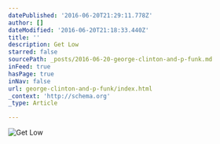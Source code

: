 ```yaml
---
datePublished: '2016-06-20T21:29:11.778Z'
author: []
dateModified: '2016-06-20T21:18:33.440Z'
title: ''
description: Get Low
starred: false
sourcePath: _posts/2016-06-20-george-clinton-and-p-funk.md
inFeed: true
hasPage: true
inNav: false
url: george-clinton-and-p-funk/index.html
_context: 'http://schema.org'
_type: Article

---
```

![Get Low](https://imgflo.herokuapp.com/graph/vahj1ThiexotieMo/12651abf9b9e2dd690e9013b881b6298/croprotate.jpg?cropheight=3457&cropwidth=5184&degrees=0&input=https%3A%2F%2Fthe-grid-user-content.s3-us-west-2.amazonaws.com%2F8bf4f847-044c-4689-9d2e-79c37f0d0c28.jpg&x=0&y=0)